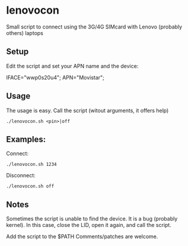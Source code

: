 # lenovocon
Small script to connect using the 3G/4G SIMcard with Lenovo (probably others) laptops

## Setup

Edit the script and set your APN name and the device:

IFACE="wwp0s20u4";
APN="Movistar";

## Usage

The usage is easy. Call the script (witout arguments, it offers help)

```
./lenovocon.sh <pin>|off
```

## Examples:

Connect:
```
./lenovocon.sh 1234
```

Disconnect:
```
./lenovocon.sh off
```

## Notes

Sometimes the script is unable to find the device. It is a bug (probably kernel).
In this case, close the LID, open it again, and call the script.


Add the script to the $PATH
Comments/patches are welcome.

